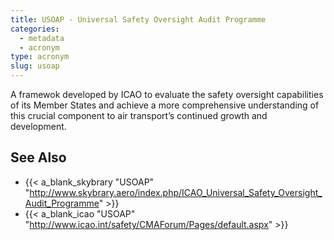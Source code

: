 ```yaml
---
title: USOAP - Universal Safety Oversight Audit Programme
categories:
  - metadata
  - acronym
type: acronym
slug: usoap
---
```


A framewok developed by ICAO to evaluate the safety oversight
capabilities of its Member States and achieve a more comprehensive
understanding of this crucial component to air transport’s continued growth
and development.


## See Also

* {{< a_blank_skybrary "USOAP" "http://www.skybrary.aero/index.php/ICAO_Universal_Safety_Oversight_Audit_Programme" >}}
* {{< a_blank_icao "USOAP" "http://www.icao.int/safety/CMAForum/Pages/default.aspx" >}}

